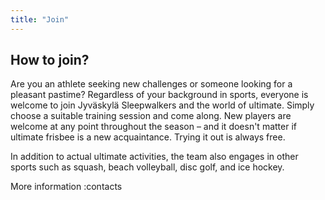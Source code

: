 ```yaml
---
title: "Join"
---
```

## How to join?

Are you an athlete seeking new challenges or someone looking for a pleasant pastime? Regardless of your background in sports, everyone is welcome to join Jyväskylä Sleepwalkers and the world of ultimate. Simply choose a suitable training session and come along. New players are welcome at any point throughout the season – and it doesn't matter if ultimate frisbee is a new acquaintance. Trying it out is always free.

In addition to actual ultimate activities, the team also engages in other sports such as squash, beach volleyball, disc golf, and ice hockey.

More information
:contacts
